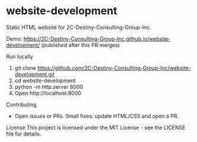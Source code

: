 # website-development

Static HTML website for 2C-Destiny-Consulting-Group-Inc.

Demo: https://2C-Destiny-Consulting-Group-Inc.github.io/website-development/ (published after this PR merges)

Run locally
1. git clone https://github.com/2C-Destiny-Consulting-Group-Inc/website-development.git
2. cd website-development
3. python -m http.server 8000
4. Open http://localhost:8000

Contributing
- Open issues or PRs. Small fixes: update HTML/CSS and open a PR.

License
This project is licensed under the MIT License - see the LICENSE file for details.